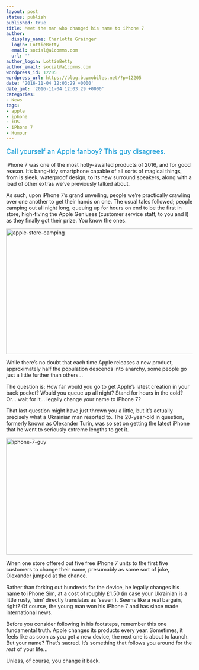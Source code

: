 ```yaml
---
layout: post
status: publish
published: true
title: Meet the man who changed his name to iPhone 7
author:
  display_name: Charlotte Grainger
  login: LottieBetty
  email: social@a1comms.com
  url: ''
author_login: LottieBetty
author_email: social@a1comms.com
wordpress_id: 12205
wordpress_url: https://blog.buymobiles.net/?p=12205
date: '2016-11-04 12:03:29 +0000'
date_gmt: '2016-11-04 12:03:29 +0000'
categories:
- News
tags:
- apple
- iphone
- iOS
- iPhone 7
- Humour
---
```

<p><span class="postStandFirst" style="color: #0896d5; line-height: 26px; font-size: 18px;">Call yourself an Apple fanboy? This guy disagrees.</span></p>
<p>iPhone 7 was one of the most hotly-awaited products of 2016, and for good reason. It&rsquo;s bang-tidy smartphone capable of all sorts of magical things, from is sleek, waterproof design, to its new surround speakers, along with a load of other extras we&rsquo;ve previously talked about.</p>
<p>As such, upon iPhone 7&rsquo;s grand unveiling, people we&rsquo;re practically crawling over one another to get their hands on one. The usual tales followed; people camping out all night long, queuing up for hours on end to be the first in store, high-fiving the Apple Geniuses (customer service staff, to you and I) as they finally got their prize. You know the ones.</p>
<p><img class="aligncenter wp-image-12206" src="https://a1comms-blog-buymobiles.storage.googleapis.com/2016/11/apple-store-camping.jpg" alt="apple-store-camping" width="600" height="338" /></p>
<p>While there&rsquo;s no doubt that each time Apple releases a new product, approximately half the population descends into anarchy, some people go just a little further than others&hellip;</p>
<p>The question is: How far would you go to get Apple&rsquo;s latest creation in your back pocket? Would you queue up all night? Stand for hours in the cold? Or&hellip; wait for it&hellip; legally change your name to iPhone 7?</p>
<p>That last question might have just thrown you a little, but it&rsquo;s actually precisely what a Ukrainian man resorted to. The 20-year-old in question, formerly known as Olexander Turin, was so set on getting the latest iPhone that he went to seriously extreme lengths to get it.</p>
<p><img class="aligncenter wp-image-12207" src="https://a1comms-blog-buymobiles.storage.googleapis.com/2016/11/iphone-7-guy.jpg" alt="iphone-7-guy" width="600" height="315" /></p>
<p>When one store offered out five free iPhone 7 units to the first five customers to change their name, presumably as some sort of joke, Olexander jumped at the chance.</p>
<p>Rather than forking out hundreds for the device, he legally changes his name to iPhone Sim, at a cost of roughly &pound;1.50 (in case your Ukrainian is a little rusty, &lsquo;sim&rsquo; directly translates as &lsquo;seven&rsquo;). Seems like a real bargain, right? Of course, the young man won his iPhone 7 and has since made international news.</p>
<p>Before you consider following in his footsteps, remember this one fundamental truth. Apple changes its products every year. Sometimes, it feels like as soon as you get a new device, the next one is about to launch. But your name? That&rsquo;s sacred. It&rsquo;s something that follows you around for the <em>rest </em>of your life&hellip;</p>
<p>Unless, of course, you change it back.</p>
